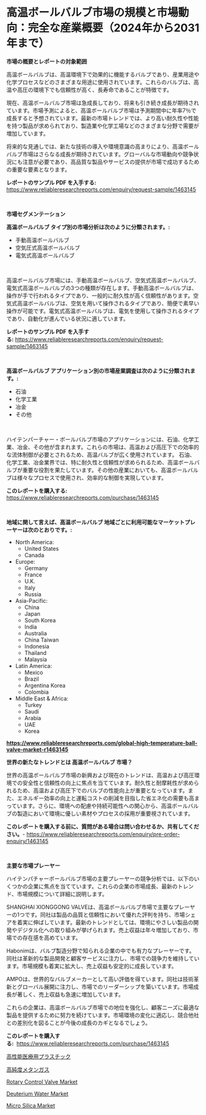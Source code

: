 <p><h1>高温ボールバルブ市場の規模と市場動向：完全な産業概要（2024年から2031年まで）</h1></p><p><strong>市場の概要とレポートの対象範囲</strong></p>
<p><p>高温ボールバルブは、高温環境下で効果的に機能するバルブであり、産業用途や化学プロセスなどのさまざまな用途に使用されています。これらのバルブは、高温や高圧の環境下でも信頼性が高く、長寿命であることが特徴です。</p><p>現在、高温ボールバルブ市場は急成長しており、将来も引き続き成長が期待されています。市場予測によると、高温ボールバルブ市場は予測期間中に年率7％で成長すると予想されています。最新の市場トレンドでは、より高い耐久性や性能を持つ製品が求められており、製造業や化学工場などのさまざまな分野で需要が増加しています。</p><p>将来的な見通しでは、新たな技術の導入や環境意識の高まりにより、高温ボールバルブ市場はさらなる成長が期待されています。グローバルな市場動向や競争状況にも注意が必要であり、高品質な製品やサービスの提供が市場で成功するための重要な要素となります。</p></p>
<p><strong>レポートのサンプル PDF を入手する:</strong> <a href="https://www.reliableresearchreports.com/enquiry/request-sample/1463145">https://www.reliableresearchreports.com/enquiry/request-sample/1463145</a></p>
<p>&nbsp;</p>
<p><strong>市場セグメンテーション</strong></p>
<p><strong>高温ボールバルブ タイプ別の市場分析は次のように分類されます。:</strong></p>
<p><ul><li>手動高温ボールバルブ</li><li>空気圧式高温ボールバルブ</li><li>電気式高温ボールバルブ</li></ul></p>
<p>&nbsp;</p>
<p><p>高温ボールバルブ市場には、手動高温ボールバルブ、空気式高温ボールバルブ、電気式高温ボールバルブの3つの種類が存在します。手動高温ボールバルブは、操作が手で行われるタイプであり、一般的に耐久性が高く信頼性があります。空気式高温ボールバルブは、空気を用いて操作されるタイプであり、簡便で素早い操作が可能です。電気式高温ボールバルブは、電気を使用して操作されるタイプであり、自動化が進んでいる状況に適しています。</p></p>
<p><strong>レポートのサンプル PDF を入手する:</strong>&nbsp;<a href="https://www.reliableresearchreports.com/enquiry/request-sample/1463145">https://www.reliableresearchreports.com/enquiry/request-sample/1463145</a></p>
<p>&nbsp;</p>
<p><strong> 高温ボールバルブ アプリケーション別の市場産業調査は次のように分類されます。:</strong></p>
<p><ul><li>石油</li><li>化学工業</li><li>冶金</li><li>その他</li></ul></p>
<p>&nbsp;</p>
<p><p>ハイテンパーチャー・ボールバルブ市場のアプリケーションには、石油、化学工業、冶金、その他が含まれます。これらの市場は、高温および高圧下での効率的な流体制御が必要とされるため、高温バルブが広く使用されています。 石油、化学工業、冶金業界では、特に耐久性と信頼性が求められるため、高温ボールバルブが重要な役割を果たしています。その他の産業においても、高温ボールバルブは様々なプロセスで使用され、効率的な制御を実現しています。</p></p>
<p><strong>このレポートを購入する:</strong>&nbsp; <a href="https://www.reliableresearchreports.com/purchase/1463145">https://www.reliableresearchreports.com/purchase/1463145</a></p>
<p>&nbsp;</p>
<p><strong>地域に関して言えば、高温ボールバルブ 地域ごとに利用可能なマーケットプレーヤーは次のとおりです。:</strong></p>
<p><ul>
    <li>
        North America:
        <ul>
            <li>United States</li>
            <li>Canada</li>
        </ul>
    </li>
    <li>
        Europe:
        <ul>
            <li>Germany</li>
            <li>France</li>
            <li>U.K.</li>
            <li>Italy</li>
            <li>Russia</li>
        </ul>
    </li>
    <li>
        Asia-Pacific:
        <ul>
            <li>China</li>
            <li>Japan</li>
            <li>South Korea</li>
            <li>India</li>
            <li>Australia</li>
            <li>China Taiwan</li>
            <li>Indonesia</li>
            <li>Thailand</li>
            <li>Malaysia</li>
        </ul>
    </li>
    <li>
        Latin America:
        <ul>
            <li>Mexico</li>
            <li>Brazil</li>
            <li>Argentina Korea</li>
            <li>Colombia</li>
        </ul>
    </li>
    <li>
        Middle East & Africa:
        <ul>
            <li>Turkey</li>
            <li>Saudi</li>
            <li>Arabia</li>
            <li>UAE</li>
            <li>Korea</li>
        </ul>
    </li>
    </ul></p>
<p><strong><a href="https://www.reliableresearchreports.com/global-high-temperature-ball-valve-market-r1463145">https://www.reliableresearchreports.com/global-high-temperature-ball-valve-market-r1463145</a></strong>&nbsp;</p>
<p><strong>世界の新たなトレンドとは 高温ボールバルブ 市場？</strong></p>
<p><p>世界の高温ボールバルブ市場の新興および現在のトレンドは、高温および高圧環境での安全性と信頼性の向上に焦点を当てています。耐久性と耐摩耗性が求められるため、高温および高圧下でのバルブの性能向上が重要となっています。また、エネルギー効率の向上と運転コストの削減を目指した省エネ化の需要も高まっています。さらに、環境への配慮や持続可能性への関心から、高温ボールバルブの製造において環境に優しい素材やプロセスの採用が重要視されています。</p></p>
<p><strong>このレポートを購入する前に、質問がある場合は問い合わせるか、共有してください。</strong>- <a href="https://www.reliableresearchreports.com/enquiry/pre-order-enquiry/1463145">https://www.reliableresearchreports.com/enquiry/pre-order-enquiry/1463145</a></p>
<p>&nbsp;</p>
<p><strong>主要な市場プレーヤー</strong></p>
<p><p>ハイテンパチャーボールバルブ市場の主要プレーヤーの競争分析では、以下のいくつかの企業に焦点を当てています。これらの企業の市場成長、最新のトレンド、市場規模について詳細に説明します。</p><p>SHANGHAI XIONGGONG VALVEは、高温ボールバルブ市場で主要なプレーヤーの1つです。同社は製品の品質と信頼性において優れた評判を持ち、市場シェアを着実に伸ばしています。最新のトレンドとしては、環境にやさしい製品の開発やデジタル化への取り組みが挙げられます。売上収益は年々増加しており、市場での存在感を高めています。</p><p>Habonimは、バルブ製造分野で知られる企業の中でも有力なプレーヤーです。同社は革新的な製品開発と顧客サービスに注力し、市場での競争力を維持しています。市場規模も着実に拡大し、売上収益も安定的に成長しています。</p><p>AMPOは、世界的なバルブメーカーとして高い評価を得ています。同社は技術革新とグローバル展開に注力し、市場でのリーダーシップを築いています。市場成長が著しく、売上収益も急速に増加しています。</p><p>これらの企業は、高温ボールバルブ市場での地位を強化し、顧客ニーズに最適な製品を提供するために努力を続けています。市場環境の変化に適応し、競合他社との差別化を図ることが今後の成長のカギとなるでしょう。</p></p>
<p><strong>このレポートを購入する:</strong>&nbsp;&nbsp;<a href="https://www.reliableresearchreports.com/purchase/1463145">https://www.reliableresearchreports.com/purchase/1463145</a></p>
<p><p><a href="https://github.com/LeanneBruen2023/Market-Research-Report-List-1/blob/main/423340730855.md">高性能医療用プラスチック</a></p><p><a href="https://github.com/zekaoe592392/Market-Research-Report-List-1/blob/main/803236930856.md">高純度メタンガス</a></p><p><a href="https://github.com/Sinjinluong3e0awx2m195k76/Market-Research-Report-List-2/blob/main/rotary-control-valve-market.md">Rotary Control Valve Market</a></p><p><a href="https://www.linkedin.com/pulse/deuterium-water-market-provides-comprehensive-analysis-including-tcvef?trackingId=zdvvfFgbt6MHuBNbpEgy%2Bg%3D%3D">Deuterium Water Market</a></p><p><a href="https://www.linkedin.com/pulse/micro-silica-market-research-report-provides-thorough-industry-cvgxf?trackingId=UUBppAlX6ipxPRqzoXln%2Bg%3D%3D">Micro Silica Market</a></p></p>